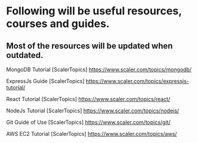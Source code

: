 #      Following will be useful resources, courses and guides.      #  
  
##     Most of the resources  will be updated when outdated.       ##  
  

MongoDB Tutorial [ScalerTopics]
    https://www.scaler.com/topics/mongodb/  

ExpressJs Guide [ScalerTopics]
    https://www.scaler.com/topics/expressjs-tutorial/

React Tutorial [ScalerTopics]
    https://www.scaler.com/topics/react/

NodeJs Tutorial [ScalerTopics]
    https://www.scaler.com/topics/nodejs/

Git Guide of Use [ScalerTopics]
    https://www.scaler.com/topics/git/

AWS EC2 Tutorial [ScalerTopics]
    https://www.scaler.com/topics/aws/
